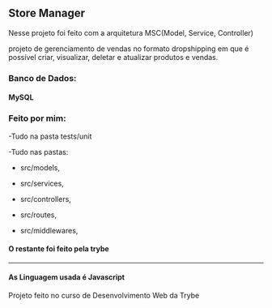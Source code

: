 <h2>Store Manager</h2>

Nesse projeto foi feito com a arquitetura MSC(Model, Service, Controller)


projeto de gerenciamento de vendas no formato dropshipping em que é possível criar, visualizar, deletar e atualizar produtos e vendas.

<h3>Banco de Dados:</h3>

<h4>MySQL</h4>

<h3>Feito por mim:</h3>

-Tudo na pasta tests/unit

-Tudo nas pastas:

- src/models,

- src/services,

- src/controllers,

- src/routes,

- src/middlewares,

<h4>O restante foi feito pela trybe</h4>


---

<h4>As Linguagem usada é Javascript</h4>

Projeto feito no curso de Desenvolvimento Web da Trybe
